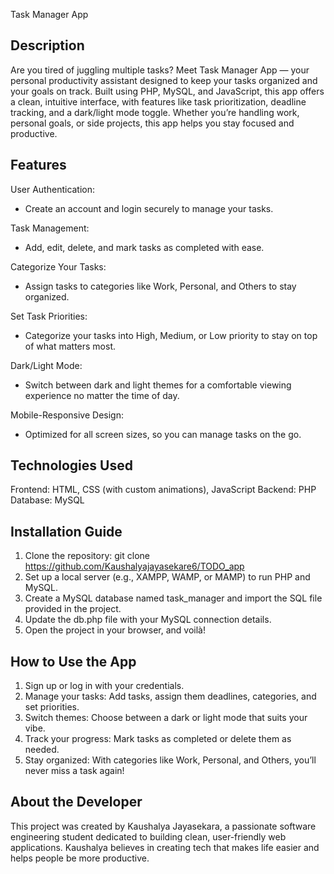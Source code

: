 Task Manager App

Description
-------------
Are you tired of juggling multiple tasks? Meet Task Manager App — your personal productivity assistant designed to keep your tasks organized and your goals on track. Built using PHP, MySQL, and JavaScript, this app offers a clean, intuitive interface, with features like task prioritization, deadline tracking, and a dark/light mode toggle. Whether you’re handling work, personal goals, or side projects, this app helps you stay focused and productive.

Features
-------------
User Authentication:
- Create an account and login securely to manage your tasks.

Task Management:
- Add, edit, delete, and mark tasks as completed with ease.

Categorize Your Tasks:
- Assign tasks to categories like Work, Personal, and Others to stay organized.

Set Task Priorities:
- Categorize your tasks into High, Medium, or Low priority to stay on top of what matters most.

Dark/Light Mode:
- Switch between dark and light themes for a comfortable viewing experience no matter the time of day.

Mobile-Responsive Design:
- Optimized for all screen sizes, so you can manage tasks on the go.

Technologies Used
-------------
Frontend: HTML, CSS (with custom animations), JavaScript
Backend: PHP
Database: MySQL

Installation Guide
-------------
1. Clone the repository:
   git clone https://github.com/Kaushalyajayasekare6/TODO_app
2. Set up a local server (e.g., XAMPP, WAMP, or MAMP) to run PHP and MySQL.
3. Create a MySQL database named task_manager and import the SQL file provided in the project.
4. Update the db.php file with your MySQL connection details.
5. Open the project in your browser, and voilà!

How to Use the App
-------------
1. Sign up or log in with your credentials.
2. Manage your tasks: Add tasks, assign them deadlines, categories, and set priorities.
3. Switch themes: Choose between a dark or light mode that suits your vibe.
4. Track your progress: Mark tasks as completed or delete them as needed.
5. Stay organized: With categories like Work, Personal, and Others, you’ll never miss a task again!

About the Developer
-------------
This project was created by Kaushalya Jayasekara, a passionate software engineering student dedicated to building clean, user-friendly web applications. Kaushalya believes in creating tech that makes life easier and helps people be more productive.
